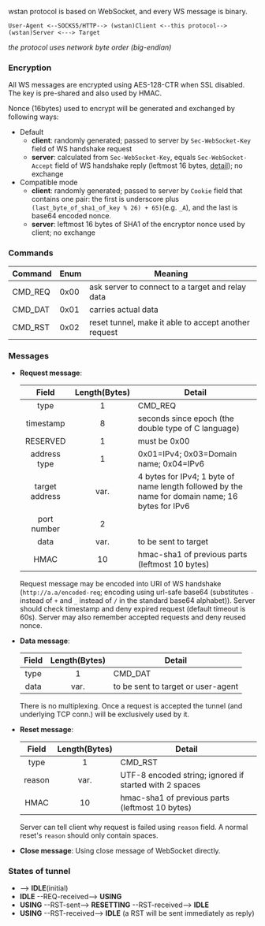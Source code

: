 wstan protocol is based on WebSocket, and every WS message is binary.

`User-Agent <--SOCKS5/HTTP--> (wstan)Client <--this protocol--> (wstan)Server <---> Target`

_the protocol uses network byte order (big-endian)_

### Encryption
All WS messages are encrypted using AES-128-CTR when SSL disabled. The key is pre-shared and also used by HMAC.

Nonce (16bytes) used to encrypt will be generated and exchanged by following ways:
* Default
  * **client**: randomly generated; passed to server by `Sec-WebSocket-Key` field of WS handshake request
  * **server**: calculated from `Sec-WebSocket-Key`, equals `Sec-WebSocket-Accept` field of WS handshake reply (leftmost 16 bytes, [detail](https://en.wikipedia.org/wiki/WebSocket#Protocol_handshake)); no exchange
* Compatible mode
  * **client**: randomly generated; passed to server by `Cookie` field that contains one pair: the first is underscore plus `(last_byte_of_sha1_of_key % 26) + 65)`(e.g. `_A`), and the last is base64 encoded nonce.
  * **server**: leftmost 16 bytes of SHA1 of the encryptor nonce used by client; no exchange

### Commands
| Command | Enum |                                           Meaning                                          |
| ------- | ---- | ------------------------------------------------------------------------------------------ |
| CMD_REQ | 0x00 | ask server to connect to a target and relay data                                           |
| CMD_DAT | 0x01 | carries actual data                                                                        |
| CMD_RST | 0x02 | reset tunnel, make it able to accept another request                                       |

### Messages
* **Request message**:

   |          Field        | Length(Bytes) |       Detail       |
   | :-------------------: | :-----------: | ------------------ |
   |          type         |       1       |       CMD_REQ      |
   |        timestamp      |       8       | seconds since epoch (the double type of C language) |
   |        RESERVED       |       1       |    must be 0x00    |
   |      address type     |       1       | 0x01=IPv4; 0x03=Domain name; 0x04=IPv6 |
   |     target address    |      var.     | 4 bytes for IPv4; 1 byte of name length followed by the name for domain name; 16 bytes for IPv6 |
   |      port number      |       2       |                    |
   |          data         |      var.     | to be sent to target |
   |          HMAC         |      10       | hmac-sha1 of previous parts (leftmost 10 bytes) |

    Request message may be encoded into URI of WS handshake (`http://a.a/encoded-req`; encoding using url-safe base64 (substitutes `-` instead of `+` and `_` instead of `/` in the standard base64 alphabet)). Server should check timestamp and deny expired request (default timeout is 60s). Server may also remember accepted requests and deny reused nonce.

* **Data message**:

   |          Field        | Length(Bytes) |       Detail       |
   | :-------------------: | :-----------: | ------------------ |
   |          type         |       1       |       CMD_DAT      |
   |          data         |      var.     | to be sent to target or user-agent |

    There is no multiplexing. Once a request is accepted the tunnel (and underlying TCP conn.) will be exclusively used by it.

* **Reset message**:

   |          Field        | Length(Bytes) |       Detail       |
   | :-------------------: | :-----------: | ------------------ |
   |          type         |       1       |       CMD_RST      |
   |          reason       |      var.     | UTF-8 encoded string; ignored if started with 2 spaces |
   |          HMAC         |       10      | hmac-sha1 of previous parts (leftmost 10 bytes) |

    Server can tell client why request is failed using `reason` field. A normal reset's `reason` should only contain spaces.

* **Close message**: Using close message of WebSocket directly.

### States of tunnel
* --> **IDLE**(initial)
* **IDLE** --REQ-received--> **USING**
* **USING** --RST-sent--> **RESETTING** --RST-received--> **IDLE**
* **USING** --RST-received--> **IDLE**  (a RST will be sent immediately as reply)

